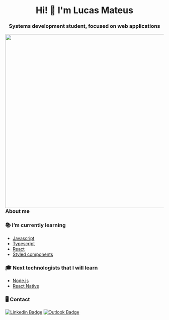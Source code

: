 <h1 align="center">Hi! 👋 I'm Lucas Mateus</h1>
<h3 align="center">Systems development student, focused on web applications</h3>
<img src="https://cdn.dribbble.com/users/1355613/screenshots/10374655/media/5691629ca1e7389c34a9c0dae158b976.gif" alt="" width = 550vw align=right>

### About me
  
  
### 📚 I’m currently learning
  - [Javascript](https://developer.mozilla.org/pt-BR/docs/Web/JavaScript)
  - [Typescript](https://www.typescriptlang.org/)
  - [React](https://reactjs.org) 
  - [Styled components](https://styled-components.com/)
### 🎓 Next technologists that I will learn 
  - [Node.js](https://nodejs.org/en/)
  - [React Native](https://facebook.github.io/react-native/)
  
### 🖥 Contact
[![Linkedin Badge](https://img.shields.io/badge/-Linkedin-6633cc?style=flat-square&logo=Linkedin&logoColor=white&link=https://https://www.linkedin.com/in/lucas-mateus-770219198/)](https://www.linkedin.com/in/lucas-mateus-770219198/) [![Outlook Badge](https://img.shields.io/badge/-Email-6633cc?style=flat-square&logo=microsoft%20outlook&logoColor=white&link=mailto:lucas-mateus.dc@hotmail.com)](mailto:lucas-mateus.dc@hotmail.com)
